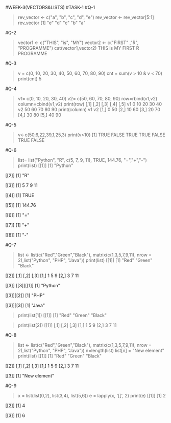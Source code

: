 #WEEK-3(VECTORS&LISTS)
#TASK-1
#Q-1
> rev_vector <- c("a", "b", "c", "d", "e")
> rev_vector <- rev_vector[5:1]
> rev_vector
[1] "e" "d" "c" "b" "a"

#Q-2
>vector1 <- c("THIS", "is", "MY")
>vector2 <- c("FIRST" ,"R", "PROGRAMME")
>cat(vector1,vector2)
THIS is MY FIRST R PROGRAMME


#Q-3
> v = c(0, 10, 20, 30, 40, 50, 60, 70, 80, 90)
> cnt =  sum(v > 10 & v < 70)
> print(cnt)
5

#Q-4
> v1= c(0, 10, 20, 30, 40)
> v2= c(50, 60, 70, 80, 90)
> row=rbind(v1,v2)
> column=cbind(v1,v2)
> print(row)
   [,1] [,2] [,3] [,4] [,5]
v1    0   10   20   30   40
v2   50   60   70   80   90
> print(column)
     v1 v2
[1,]  0 50
[2,] 10 60
[3,] 20 70
[4,] 30 80
[5,] 40 90

#Q-5
> v<-c(50,6,22,39,1,25,3)
> print(v>10)
[1]  TRUE FALSE  TRUE  TRUE FALSE  TRUE FALSE

#Q-6
> list= list("Python", "R", c(5, 7, 9, 11), TRUE, 144.76, "=","+","-")
> print(list)
[[1]]
[1] "Python"

[[2]]
[1] "R"

[[3]]
[1]  5  7  9 11

[[4]]
[1] TRUE

[[5]]
[1] 144.76

[[6]]
[1] "="

[[7]]
[1] "+"

[[8]]
[1] "-"

#Q-7
> list <- list(c("Red","Green","Black"), matrix(c(1,3,5,7,9,11), nrow = 2),list("Python", "PHP", "Java"))
> print(list)
[[1]]
[1] "Red"   "Green" "Black"

[[2]]
     [,1] [,2] [,3]
[1,]    1    5    9
[2,]    3    7   11

[[3]]
[[3]][[1]]
[1] "Python"

[[3]][[2]]
[1] "PHP"

[[3]][[3]]
[1] "Java"

> print(list[1])
[[1]]
[1] "Red"   "Green" "Black"

> print(list[2])
[[1]]
     [,1] [,2] [,3]
[1,]    1    5    9
[2,]    3    7   11

#Q-8
> list <- list(c("Red","Green","Black"), matrix(c(1,3,5,7,9,11), nrow = 2),list("Python", "PHP", "Java"))
> n=length(list)
> list[n] = "New element"
> print(list)
[[1]]
[1] "Red"   "Green" "Black"

[[2]]
     [,1] [,2] [,3]
[1,]    1    5    9
[2,]    3    7   11

[[3]]
[1] "New element"

#Q-9
> x = list(list(0,2), list(3,4), list(5,6))
> e = lapply(x, '[[', 2)
> print(e)
[[1]]
[1] 2

[[2]]
[1] 4

[[3]]
[1] 6

